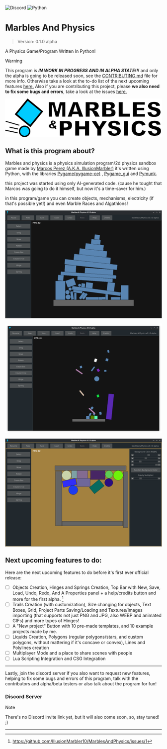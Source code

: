 ![Discord](https://img.shields.io/discord/:) ![Python](https://img.shields.io/badge/python-3670A0?style=flat&logo=python&logoColor=ffdd54)

# Marbles And Physics
> Version: 0.1.0 alpha

A Physics Game/Program Written In Python!

>[!WARNING]
>This program is ***IN WORK IN PROGRESS AND IN ALPHA STATE!!!*** and only the alpha is going to be released soon, see the [CONTRIBUTING.md](docs/CONTRIBUTING.md) file for more info.
>Otherwise take a look at the to-do list of the next upcoming features [here.](https://github.com/IllusionMarbler10/MarblesAndPhysics?tab=readme-ov-file#next-upcoming-features-to-do) Also if you are contributing this project, please **we also need to fix some bugs and errors**, take a look at the issues [here.](https://github.com/IllusionMarbler10/MarblesAndPhysics/issues)

![isologotype](https://github.com/IllusionMarbler10/MarblesAndPhysics/blob/main/images/MRBPHYSIsologotype.png)

## What is this program about?
Marbles and physics is a physics simulation program/2d physics sandbox game made by [Marcos Perez (A.K.A. IllusionMarbler)](https://www.youtube.com/channel/UCu2aGM9Ajbpp6Aju3uCLBkw?sub_confirmation=1)
it's written using Python, with the libraries [Pygame(pygame-ce)](https://github.com/pygame-community/pygame-ce) , [Pygame_gui](https://github.com/MyreMylar/pygame_gui) and [Pymunk](https://github.com/viblo/pymunk).  

this project was started using only AI-generated code. (cause he tought that Marcos was going to do it himself, but now it's a time-saver for him.)  

in this program/game you can create objects, mechanisms, electricity (if that's possible yet!) and even Marble Races and Algathlons!

![Screenshot1](https://github.com/IllusionMarbler10/MarblesAndPhysics/blob/main/images/MRBPHYSScreenshot1.png)

![Screenshot2](https://github.com/IllusionMarbler10/MarblesAndPhysics/blob/main/images/MRBPHYSScreenshot2.png)

![Screenshot3](https://github.com/IllusionMarbler10/MarblesAndPhysics/blob/main/images/MRBPHYSScreenshot3.png)

## Next upcoming features to do:
Here are the next upcoming features to do before it's first ever official release:

- [ ] Objects Creation, Hinges and Springs Creation, Top Bar with New, Save, Load, Undo, Redo, And A Properties panel + a help/credits button and more for the first alpha. [^1]
- [ ] Trails Creation (with customization), Size changing for objects, Text Boxes, Grid, Project Parts Saving/Loading and Textures/Images importing (that supports not just PNG and JPG, also WEBP and animated GIFs) and more types of Hinges!
- [ ] A "New project" Button with 10 pre-made templates, and 10 example projects made by me.
- [ ] Liquids Creation, Polygons (regular polygons/stars, and custom polygons, without mattering if it's concave or convex), Lines and Polylines creation
- [ ] Multiplayer Mode and a place to share scenes with people
- [ ] Lua Scripting Integration and CSG Integration

-----
[^1]: https://github.com/IllusionMarbler10/MarblesAndPhysics/issues/1

Lastly, join the discord server if you also want to request new features, helping to fix some bugs and errors of this program, talk with the contributors and alpha/beta testers or also talk about the program for fun!
### Discord Server
> [!NOTE]
> There's no Discord invite link yet, but it will also come soon, so, stay tuned! ;)
----

